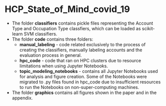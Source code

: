 # HCP_State_of_Mind_covid_19

- The folder **classifiers** contains pickle files representing the Account Type and Occupation Type classfiers, which can be loaded as scikit-learn SVM classifiers.
- The folder **code** contains three folders:
	- **manual_labeling** - code related exclusively to the process of creating the classifiers, manually labeling accounts and the evaluation process in general.
	-  **hpc_code** - code that ran on HPC clusters due to resource limitations when using Jupyter Notebooks. 
	- **topic_modeling_notebooks** - contains all Jupyter Notebooks used for analysis and figure creation. Some of the Notebooks were migrated to .py files found in hpc_code due to insufficient resources to run the Notebooks on non-super-computing machines.
-   The folder **graphics** contains all figures shown in the paper and in the appendix.